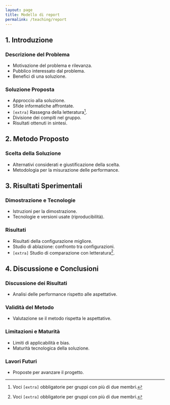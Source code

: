 ```yaml
---
layout: page
title: Modello di report
permalink: /teaching/report
---
```


## 1. Introduzione

### Descrizione del Problema

- Motivazione del problema e rilevanza.
- Pubblico interessato dal problema.
- Benefici di una soluzione.

### Soluzione Proposta

- Approccio alla soluzione.
- Sfide informatiche affrontate.
- `[extra]` Rassegna della letteratura[^1].
- Divisione dei compiti nel gruppo.
- Risultati ottenuti in sintesi.

## 2. Metodo Proposto

### Scelta della Soluzione

- Alternativi considerati e giustificazione della scelta.
- Metodologia per la misurazione delle performance.

## 3. Risultati Sperimentali

### Dimostrazione e Tecnologie

- Istruzioni per la dimostrazione.
- Tecnologie e versioni usate (riproducibilità).

### Risultati

- Risultati della configurazione migliore.
- Studio di ablazione: confronto tra configurazioni.
- `[extra]` Studio di comparazione con letteratura[^1].

## 4. Discussione e Conclusioni

### Discussione dei Risultati

- Analisi delle performance rispetto alle aspettative.

### Validità del Metodo

- Valutazione se il metodo rispetta le aspettative.

### Limitazioni e Maturità

- Limiti di applicabilità e bias.
- Maturità tecnologica della soluzione.

### Lavori Futuri

- Proposte per avanzare il progetto.

[^1]: Voci `[extra]` obbligatorie per gruppi con più di due membri.
